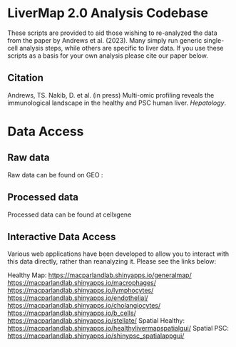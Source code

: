# LiverMap 2.0 Analysis Codebase
These scripts are provided to aid those wishing to re-analyzed the data from the paper by Andrews et al. (2023). Many simply run generic single-cell analysis steps, while others are specific to liver data. If you use these scripts as a basis for your own analysis please cite our paper below.

## Citation

Andrews, TS. Nakib, D. et al. (in press) Multi-omic profiling reveals the immunological landscape in the healthy and PSC human liver. *Hepatology*.

# Data Access

## Raw data
Raw data can be found on GEO : 

## Processed data
Processed data can be found at cellxgene

## Interactive Data Access
Various web applications have been developed to allow you to interact with this data directly, rather than reanalyzing it. Please see the links below:

Healthy Map:
https://macparlandlab.shinyapps.io/generalmap/
https://macparlandlab.shinyapps.io/macrophages/
https://macparlandlab.shinyapps.io/lymphocytes/
https://macparlandlab.shinyapps.io/endothelial/
https://macparlandlab.shinyapps.io/cholangiocytes/
https://macparlandlab.shinyapps.io/b_cells/
https://macparlandlab.shinyapps.io/stellate/
Spatial Healthy: 
https://macparlandlab.shinyapps.io/healthylivermapspatialgui/
Spatial PSC:
https://macparlandlab.shinyapps.io/shinypsc_spatialappgui/

